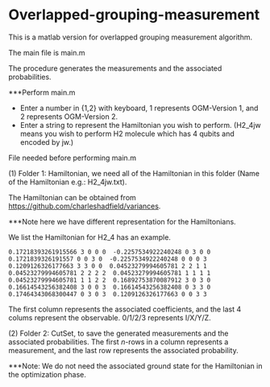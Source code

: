 # Overlapped-grouping-measurement

This is a matlab version for overlapped grouping measurement algorithm.

The main file is main.m

The procedure generates the measurements and the associated probabilities.

***Perform main.m

- Enter a number in {1,2} with keyboard, 1 represents OGM-Version 1, and 2 represents OGM-Version 2.
- Enter a string to represent the Hamiltonian you wish to perform. (H2_4jw means you wish to perform H2 molecule which has 4 qubits and encoded by jw.)

File needed before performing main.m

(1) Folder 1: Hamiltonian, we need all of the Hamiltonian in this folder (Name of the Hamiltonian e.g.: H2_4jw.txt). 

The Hamiltonian can be obtained from https://github.com/charleshadfield/variances.

***Note here we have different representation for the Hamiltonians.

We list the Hamiltonian for H2_4 has an example.

``
0.17218393261915566 3 0 0 0 
-0.2257534922240248 0 3 0 0 
0.1721839326191557 0 0 3 0 
-0.2257534922240248 0 0 0 3 
0.1209126326177663 3 3 0 0 
0.04523279994605781 2 2 1 1 
0.04523279994605781 2 2 2 2 
0.04523279994605781 1 1 1 1 
0.04523279994605781 1 1 2 2 
0.16892753870087912 3 0 3 0 
0.16614543256382408 3 0 0 3 
0.16614543256382408 0 3 3 0 
0.17464343068300447 0 3 0 3 
0.1209126326177663 0 0 3 3 
``

The first column represents the associated coefficients, and the last 4 colums represent the observable. 0/1/2/3 represents I/X/Y/Z.

(2) Folder 2: CutSet, to save the generated measurements and the associated probabilities. The first $n$-rows in a column represents a measurement, and the last row represents the associated probability.

***Note: We do not need the associated ground state for the Hamiltonian in the optimization phase.

